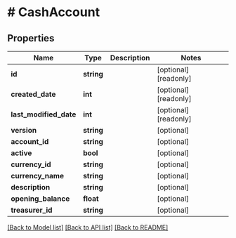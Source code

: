 # # CashAccount

## Properties

Name | Type | Description | Notes
------------ | ------------- | ------------- | -------------
**id** | **string** |  | [optional] [readonly]
**created_date** | **int** |  | [optional] [readonly]
**last_modified_date** | **int** |  | [optional] [readonly]
**version** | **string** |  | [optional]
**account_id** | **string** |  | [optional]
**active** | **bool** |  | [optional]
**currency_id** | **string** |  | [optional]
**currency_name** | **string** |  | [optional]
**description** | **string** |  | [optional]
**opening_balance** | **float** |  | [optional]
**treasurer_id** | **string** |  | [optional]

[[Back to Model list]](../../README.md#models) [[Back to API list]](../../README.md#endpoints) [[Back to README]](../../README.md)
